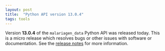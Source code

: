 ```yaml
---
layout: post
title:  "Python API version 13.0.4"
tags: tools
---
```


Version <strong>13.0.4</strong> of the `malariagen_data` Python API was
released today. This is a micro release which resolves bugs or other
issues with software or documentation. See the [release
notes](https://github.com/malariagen/malariagen-data-python/releases/tag/v13.0.4)
for more information.
